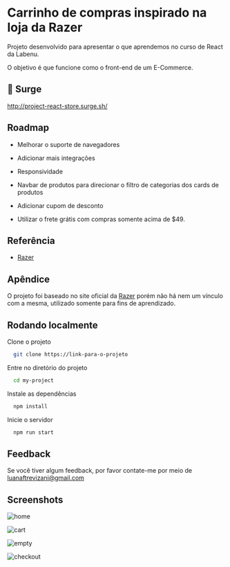 # Carrinho de compras inspirado na loja da Razer

Projeto desenvolvido para apresentar o que aprendemos no curso de React da Labenu. 

O objetivo é que funcione como o front-end de um E-Commerce.

## 🚀 Surge
http://project-react-store.surge.sh/

## Roadmap

- Melhorar o suporte de navegadores

- Adicionar mais integrações

- Responsividade

- Navbar de produtos para direcionar o filtro de categorias dos cards de produtos

- Adicionar cupom de desconto

- Utilizar o frete grátis com compras somente acima de $49.

## Referência

 - [Razer](https://razer.com)


## Apêndice

O projeto foi baseado no site oficial da [Razer](https://razer.com) porém não há nem um vínculo com a mesma, utilizado somente para fins de aprendizado.

## Rodando localmente

Clone o projeto

```bash
  git clone https://link-para-o-projeto
```

Entre no diretório do projeto

```bash
  cd my-project
```

Instale as dependências

```bash
  npm install
```

Inicie o servidor

```bash
  npm run start
```


## Feedback


Se você tiver algum feedback, por favor contate-me por meio de luanaftrevizani@gmail.com

## Screenshots
![home](https://user-images.githubusercontent.com/92114917/206788082-6641469a-d699-4356-8d69-40d04cff74e1.png)

![cart](https://user-images.githubusercontent.com/92114917/206788192-179c93b5-09b8-41db-8401-b985019bc209.png)

![empty](https://user-images.githubusercontent.com/92114917/206788292-fdb597b9-db7d-451a-8196-4f6f3d7a8280.png)

![checkout](https://user-images.githubusercontent.com/92114917/206790282-788a3487-f7f0-47c1-8688-230dda252646.png)


